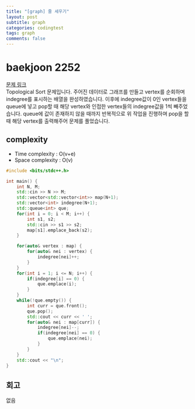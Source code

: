```yaml
---
title: "[graph] 줄 세우기"
layout: post
subtitle: graph
categories: codingtest
tags: graph
comments: false
---
```

# baekjoon 2252
[문제 링크](https://www.acmicpc.net/problem/2252)  
Topological Sort 문제입니다. 주어진 데이터로 그래프를 만들고 vertex를 순회하며 indegree를 표시하는 배열을 완성하였습니다. 이후에 indegree값이 0인 vertex들을 queue에 넣고 pop할 때 해당 vertex와 인접한 vertex들의 indegree값을 1씩 빼주었습니다. queue에 값이 존재하지 않을 때까지 반복적으로 위 작업을 진행하며 pop을 할 때 해당 vertex를 출력해주어 문제를 풀었습니다.

## complexity
- Time complexity : O(v+e)
- Space complexity : O(v)
  
```cpp
#include <bits/stdc++.h>

int main() {
    int N, M;
    std::cin >> N >> M;
    std::vector<std::vector<int>> map(N+1);
    std::vector<int> indegree(N+1);
    std::queue<int> que;
    for(int i = 0; i < M; i++) {
        int s1, s2;
        std::cin >> s1 >> s2;
        map[s1].emplace_back(s2);
    }

    for(auto& vertex : map) {
        for(auto& nei : vertex) {
            indegree[nei]++;
        }
    }
    for(int i = 1; i <= N; i++) {
        if(indegree[i] == 0) {
            que.emplace(i);
        }
    }
    while(!que.empty()) {
        int curr = que.front();
        que.pop();
        std::cout << curr << ' ';
        for(auto& nei : map[curr]) {
            indegree[nei]--;
            if(indegree[nei] == 0) {
                que.emplace(nei);
            }
        }
    }
    std::cout << "\n";
}
```

## 회고
없음